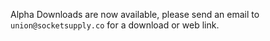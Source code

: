 Alpha Downloads are now available, please send an email to `union@socketsupply.co` for a download or web link.
